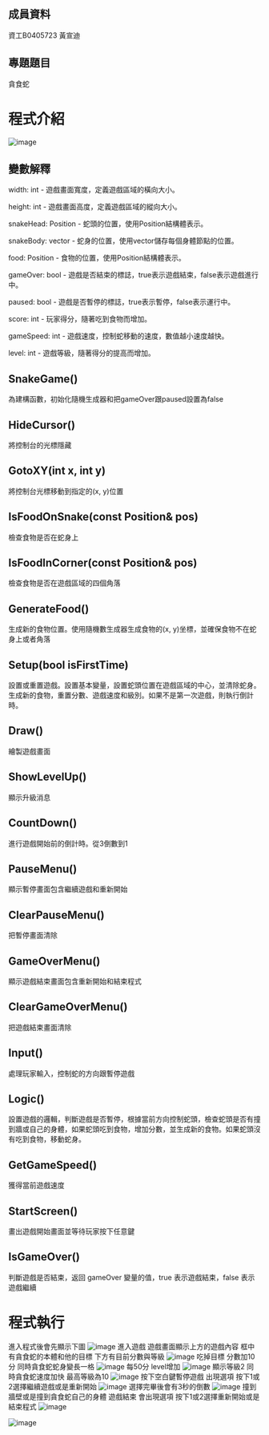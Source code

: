 
## 成員資料
資工B0405723 黃宣迪

## 專題題目
貪食蛇

# 程式介紹

![image](https://github.com/chichi-coconut/-/blob/picture/%E8%9E%A2%E5%B9%95%E6%93%B7%E5%8F%96%E7%95%AB%E9%9D%A2%20SnakeGame.png)
## 變數解釋
width: int - 遊戲畫面寬度，定義遊戲區域的橫向大小。

height: int - 遊戲畫面高度，定義遊戲區域的縱向大小。

snakeHead: Position - 蛇頭的位置，使用Position結構體表示。

snakeBody: vector<Position> - 蛇身的位置，使用vector儲存每個身體節點的位置。

food: Position - 食物的位置，使用Position結構體表示。

gameOver: bool - 遊戲是否結束的標誌，true表示遊戲結束，false表示遊戲進行中。

paused: bool - 遊戲是否暫停的標誌，true表示暫停，false表示運行中。

score: int - 玩家得分，隨著吃到食物而增加。

gameSpeed: int - 遊戲速度，控制蛇移動的速度，數值越小速度越快。

level: int - 遊戲等級，隨著得分的提高而增加。

## SnakeGame()
為建構函數，初始化隨機生成器和把gameOver跟paused設置為false
## HideCursor()
將控制台的光標隱藏
## GotoXY(int x, int y)
將控制台光標移動到指定的(x, y)位置
## IsFoodOnSnake(const Position& pos)
檢查食物是否在蛇身上
## IsFoodInCorner(const Position& pos)
檢查食物是否在遊戲區域的四個角落
## GenerateFood()
生成新的食物位置。使用隨機數生成器生成食物的(x, y)坐標，並確保食物不在蛇身上或者角落
## Setup(bool isFirstTime)
設置或重置遊戲。設置基本變量，設置蛇頭位置在遊戲區域的中心，並清除蛇身。生成新的食物，重置分數、遊戲速度和級別。如果不是第一次遊戲，則執行倒計時。
## Draw() 
繪製遊戲畫面
## ShowLevelUp() 
顯示升級消息
## CountDown()
進行遊戲開始前的倒計時。從3倒數到1
## PauseMenu()
顯示暫停畫面包含繼續遊戲和重新開始
## ClearPauseMenu()
把暫停畫面清除
## GameOverMenu()
顯示遊戲結束畫面包含重新開始和結束程式
## ClearGameOverMenu()
把遊戲結束畫面清除
## Input()
處理玩家輸入，控制蛇的方向跟暫停遊戲
## Logic()
設置遊戲的邏輯，判斷遊戲是否暫停，根據當前方向控制蛇頭，檢查蛇頭是否有撞到牆或自己的身體，如果蛇頭吃到食物，增加分數，並生成新的食物。如果蛇頭沒有吃到食物，移動蛇身。
## GetGameSpeed()
獲得當前遊戲速度
## StartScreen()
畫出遊戲開始畫面並等待玩家按下任意鍵
## IsGameOver()
判斷遊戲是否結束，返回 gameOver 變量的值，true 表示遊戲結束，false 表示遊戲繼續

# 程式執行
進入程式後會先顯示下圖
![image](https://github.com/chichi-coconut/-/blob/picture/%E8%9E%A2%E5%B9%95%E6%93%B7%E5%8F%96%E7%95%AB%E9%9D%A2%202024-06-16%20102836.png)
進入遊戲 遊戲畫面顯示上方的遊戲內容 框中有貪食蛇的本體和他的目標 下方有目前分數與等級
![image](https://github.com/chichi-coconut/-/blob/picture/%E8%9E%A2%E5%B9%95%E6%93%B7%E5%8F%96%E7%95%AB%E9%9D%A2%202024-06-16%20102854.png)
吃掉目標 分數加10分 同時貪食蛇蛇身變長一格
![image](https://github.com/chichi-coconut/-/blob/picture/%E8%9E%A2%E5%B9%95%E6%93%B7%E5%8F%96%E7%95%AB%E9%9D%A2%202024-06-16%20102914.png)
每50分 level增加
![image](https://github.com/chichi-coconut/-/blob/picture/%E8%9E%A2%E5%B9%95%E6%93%B7%E5%8F%96%E7%95%AB%E9%9D%A2%202024-06-16%20102932.png)
顯示等級2 同時貪食蛇速度加快 最高等級為10
![image](https://github.com/chichi-coconut/-/blob/picture/%E8%9E%A2%E5%B9%95%E6%93%B7%E5%8F%96%E7%95%AB%E9%9D%A2%202024-06-16%20102942.png)
按下空白鍵暫停遊戲 出現選項 按下1或2選擇繼續遊戲或是重新開始
![image](https://github.com/chichi-coconut/-/blob/picture/%E8%9E%A2%E5%B9%95%E6%93%B7%E5%8F%96%E7%95%AB%E9%9D%A2%202024-06-16%20102949.png)
選擇完畢後會有3秒的倒數
![image](https://github.com/chichi-coconut/-/blob/picture/%E8%9E%A2%E5%B9%95%E6%93%B7%E5%8F%96%E7%95%AB%E9%9D%A2%202024-06-16%20102959.png)
撞到牆壁或是撞到貪食蛇自己的身體 遊戲結束 會出現選項 按下1或2選擇重新開始或是結束程式
![image](https://github.com/chichi-coconut/-/blob/picture/%E8%9E%A2%E5%B9%95%E6%93%B7%E5%8F%96%E7%95%AB%E9%9D%A2%202024-06-16%20103029.png)

![image](https://github.com/chichi-coconut/-/blob/picture/%E8%9E%A2%E5%B9%95%E6%93%B7%E5%8F%96%E7%95%AB%E9%9D%A2%202024-06-16%20103041.png)


